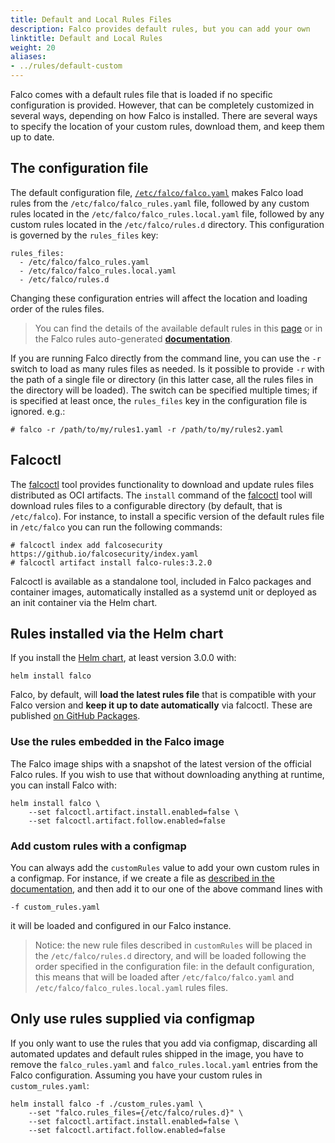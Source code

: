 ```yaml
---
title: Default and Local Rules Files
description: Falco provides default rules, but you can add your own
linktitle: Default and Local Rules
weight: 20
aliases:
- ../rules/default-custom
---
```


Falco comes with a default rules file that is loaded if no specific configuration is provided. However, that can be completely customized in several ways, depending on how Falco is installed. There are several ways to specify the location of your custom rules, download them, and keep them up to date.

## The configuration file

The default configuration file, [`/etc/falco/falco.yaml`](https://github.com/falcosecurity/falco/blob/master/falco.yaml) makes Falco load rules from the `/etc/falco/falco_rules.yaml` file, followed by any custom rules located in the `/etc/falco/falco_rules.local.yaml` file, followed by any custom rules located in the `/etc/falco/rules.d` directory. This configuration is governed by the `rules_files` key:

```
rules_files:
  - /etc/falco/falco_rules.yaml
  - /etc/falco/falco_rules.local.yaml
  - /etc/falco/rules.d
```

Changing these configuration entries will affect the location and loading order of the rules files.

> You can find the details of the available default rules in this [page](/docs/reference/rules/default-rules/) or in the Falco rules auto-generated [**documentation**](https://falcosecurity.github.io/rules/).

If you are running Falco directly from the command line, you can use the `-r` switch to load as many rules files as needed. Is it possible to provide `-r` with the path of a single file or directory (in this latter case, all the rules files in the directory will be loaded). The switch can be specified multiple times; if is specified at least once, the `rules_files` key in the configuration file is ignored.
e.g.:

```
# falco -r /path/to/my/rules1.yaml -r /path/to/my/rules2.yaml
```

## Falcoctl

The [falcoctl](https://github.com/falcosecurity/falcoctl) tool provides functionality to download and update rules files distributed as OCI artifacts. The `install` command of the [falcoctl](https://github.com/falcosecurity/falcoctl) tool will download rules files to a configurable directory (by default, that is `/etc/falco`). For instance, to install a specific version of the default rules file in `/etc/falco` you can run the following commands:

```
# falcoctl index add falcosecurity https://github.io/falcosecurity/index.yaml
# falcoctl artifact install falco-rules:3.2.0
```

Falcoctl is available as a standalone tool, included in Falco packages and container images, automatically installed as a systemd unit or deployed as an init container via the Helm chart.

## Rules installed via the Helm chart

If you install the [Helm chart](https://github.com/falcosecurity/charts), at least version 3.0.0 with:

```
helm install falco
```

Falco, by default, will **load the latest rules file** that is compatible with your Falco version and **keep it up to date automatically** via falcoctl. These are published [on GitHub Packages](https://github.com/falcosecurity/rules/pkgs/container/rules%2Ffalco-rules).

### Use the rules embedded in the Falco image

The Falco image ships with a snapshot of the latest version of the official Falco rules. If you wish to use that without downloading anything at runtime, you can install Falco with:

```
helm install falco \
    --set falcoctl.artifact.install.enabled=false \
    --set falcoctl.artifact.follow.enabled=false
```

### Add custom rules with a configmap

You can always add the `customRules` value to add your own custom rules in a configmap. For instance, if we create a file as [described in the documentation](https://github.com/falcosecurity/charts/tree/master/charts/falco#loading-custom-rules), and then add it to our one of the above command lines with

```
-f custom_rules.yaml
```

it will be loaded and configured in our Falco instance.

> Notice: the new rule files described in `customRules` will be placed in the `/etc/falco/rules.d` directory, and will be loaded following the order specified in the configuration file: in the default configuration, this means that will be loaded after `/etc/falco/falco.yaml` and `/etc/falco/falco_rules.local.yaml` rules files.

## Only use rules supplied via configmap

If you only want to use the rules that you add via configmap, discarding all automated updates and default rules shipped in the image, you have to remove the `falco_rules.yaml` and `falco_rules.local.yaml` entries from the Falco configuration. Assuming you have your custom rules in `custom_rules.yaml`:

```
helm install falco -f ./custom_rules.yaml \
    --set "falco.rules_files={/etc/falco/rules.d}" \
    --set falcoctl.artifact.install.enabled=false \
    --set falcoctl.artifact.follow.enabled=false
```
